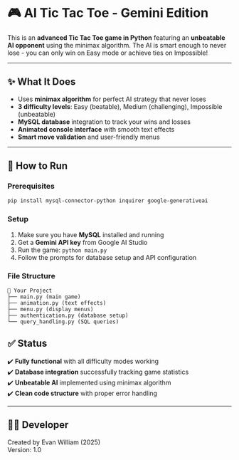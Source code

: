 # 🎮 AI Tic Tac Toe - Gemini Edition

This is an **advanced Tic Tac Toe game in Python** featuring an **unbeatable AI opponent** using the minimax algorithm. The AI is smart enough to never lose - you can only win on Easy mode or achieve ties on Impossible!

---

## ✨ What It Does

- Uses **minimax algorithm** for perfect AI strategy that never loses
- **3 difficulty levels**: Easy (beatable), Medium (challenging), Impossible (unbeatable)
- **MySQL database** integration to track your wins and losses
- **Animated console interface** with smooth text effects
- **Smart move validation** and user-friendly menus

---

## 🚀 How to Run

### **Prerequisites**
```bash
pip install mysql-connector-python inquirer google-generativeai
```

### **Setup**
1. Make sure you have **MySQL** installed and running
2. Get a **Gemini API key** from Google AI Studio
3. Run the game: `python main.py`
4. Follow the prompts for database setup and API configuration

### **File Structure**
```
📁 Your Project
├── main.py (main game)
├── animation.py (text effects)
├── menu.py (display menus)
├── authentication.py (database setup)
└── query_handling.py (SQL queries)
```

## ✅ Status

✔️ **Fully functional** with all difficulty modes working  
✔️ **Database integration** successfully tracking game statistics  
✔️ **Unbeatable AI** implemented using minimax algorithm  
✔️ **Clean code structure** with proper error handling  

---

## 👨‍💻 Developer
Created by Evan William (2025)  
Version: 1.0
